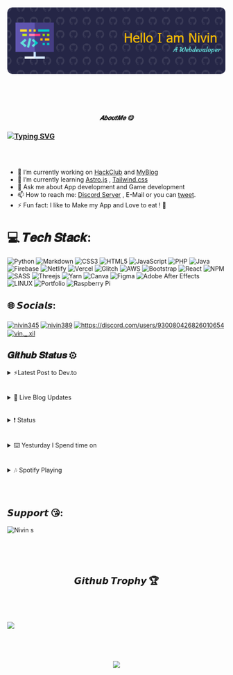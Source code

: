<h1 align = "slight left">

![](head.png)


</h1>

<br><br>

### <h5 align = "center"> 𝑨𝒃𝒐𝒖𝒕𝑴𝒆 😋 </h5>


<h3 align="left">

[![Typing SVG](https://readme-typing-svg.demolab.com?font=Hack&pause=1000&color=E6D940&width=438&lines=Hola+%2C+I+am+Nivin;A+Web+developer+%2C+App+developer;Interested+to+make+Blog++and+Portfolio+Sites++;Living+under+the+city+with+a+laptop;Hunting+Bugs+on+Github+;Contributing++On+Open+Source+Projects;You+can+Call+me+Nivin389+on+Github+%3AD)](https://git.io/typing-svg)
</h3>

<br><br>

- 🔭 I’m currently working on [HackClub](https://github.com/hackclub) and [MyBlog](https://github.com/Nivin389/Blog)
- 🌱 I’m currently learning [Astro.js](https://astro.build) , [Tailwind.css](https://tailwindcss.com/)
- 💬 Ask me about App development and Game development  
- 📫 How to reach me: [Discord Server](https://discord.gg/YWsCyzecDR) , E-Mail or you can [tweet](https://twitter.com/Nivin389).
- ⚡ Fun fact: I like to Make my App and Love to eat ! 🍉





# 💻 𝑻𝒆𝒄𝒉 𝑺𝒕𝒂𝒄𝒌:
![Python](https://img.shields.io/badge/python-3670A0?style=flat-square&logo=python&logoColor=ffdd54) ![Markdown](https://img.shields.io/badge/markdown-%23000000.svg?style=flat-square&logo=markdown&logoColor=white) ![CSS3](https://img.shields.io/badge/css3-%231572B6.svg?style=flat-square&logo=css3&logoColor=white) ![HTML5](https://img.shields.io/badge/html5-%23E34F26.svg?style=flat-square&logo=html5&logoColor=white) ![JavaScript](https://img.shields.io/badge/javascript-%23323330.svg?style=flat-square&logo=javascript&logoColor=%23F7DF1E) ![PHP](https://img.shields.io/badge/php-%23777BB4.svg?style=flat-square&logo=php&logoColor=white) ![Java](https://img.shields.io/badge/java-%23ED8B00.svg?style=flat-square&logo=java&logoColor=white) ![Firebase](https://img.shields.io/badge/firebase-%23039BE5.svg?style=flat-square&logo=firebase) ![Netlify](https://img.shields.io/badge/netlify-%23000000.svg?style=flat-square&logo=netlify&logoColor=#00C7B7) ![Vercel](https://img.shields.io/badge/vercel-%23000000.svg?style=flat-square&logo=vercel&logoColor=white) ![Glitch](https://img.shields.io/badge/glitch-%233333FF.svg?style=flat-square&logo=glitch&logoColor=white) ![AWS](https://img.shields.io/badge/AWS-%23FF9900.svg?style=flat-square&logo=amazon-aws&logoColor=white) ![Bootstrap](https://img.shields.io/badge/bootstrap-%23563D7C.svg?style=flat-square&logo=bootstrap&logoColor=white) ![React](https://img.shields.io/badge/react-%2320232a.svg?style=flat-square&logo=react&logoColor=%2361DAFB) ![NPM](https://img.shields.io/badge/NPM-%23000000.svg?style=flat-square&logo=npm&logoColor=white) ![SASS](https://img.shields.io/badge/SASS-hotpink.svg?style=flat-square&logo=SASS&logoColor=white) ![Threejs](https://img.shields.io/badge/threejs-black?style=flat-square&logo=three.js&logoColor=white) ![Yarn](https://img.shields.io/badge/yarn-%232C8EBB.svg?style=flat-square&logo=yarn&logoColor=white) ![Canva](https://img.shields.io/badge/Canva-%2300C4CC.svg?style=flat-square&logo=Canva&logoColor=white) 	![Figma](https://img.shields.io/badge/figma-%23F24E1E.svg?style=flat-square&logo=figma&logoColor=white) ![Adobe After Effects](https://img.shields.io/badge/Adobe%20After%20Effects-9999FF.svg?style=flat-square&logo=Adobe%20After%20Effects&logoColor=white) ![LINUX](https://img.shields.io/badge/Linux-FCC624?style=flat-square&logo=linux&logoColor=black) ![Portfolio](https://img.shields.io/badge/Portfolio-%23000000.svg?style=flat-square&logo=firefox&logoColor=#FF7139) ![Raspberry Pi](https://img.shields.io/badge/-RaspberryPi-C51A4A?style=flat-square&logo=Raspberry-Pi)

## 🌐 𝙎𝙤𝙘𝙞𝙖𝙡𝙨:

<h3 align="left"></h3>
<p align="left">
<a href="https://dev.to/nivin378" target="blank"><img align="center" src="https://raw.githubusercontent.com/rahuldkjain/github-profile-readme-generator/master/src/images/icons/Social/devto.svg" alt="nivin345" height="30" width="40" /></a>
<a href="https://twitter.com/nivin389" target="blank"><img align="center" src="https://raw.githubusercontent.com/rahuldkjain/github-profile-readme-generator/master/src/images/icons/Social/twitter.svg" alt="nivin389" height="30" width="40" /></a>
<a href="https://discord.com/users/957196694393614367" target="blank"><img align="center" src="https://raw.githubusercontent.com/rahuldkjain/github-profile-readme-generator/master/src/images/icons/Social/discord.svg" alt="https://discord.com/users/930080426826010654" height="30" width="40" /></a>
<a href="https://instagram.com/vin._.xil" target="blank"><img align="center" src="https://raw.githubusercontent.com/rahuldkjain/github-profile-readme-generator/master/src/images/icons/Social/instagram.svg" alt="vin._.xil" height="30" width="40" /></a>


  

 ## 𝑮𝒊𝒕𝒉𝒖𝒃 𝑺𝒕𝒂𝒕𝒖𝒔 ⚙

 <details>
<summary>⚡Latest Post to Dev.to</summary>
  
<!-- BLOG-POST-LIST:START -->
- [Create Favicons for your website](https://dev.to/nivin389/create-favicons-for-your-website-4nid)
- [My Visual Studio Code Extensions](https://dev.to/nivin389/my-visual-studio-code-extensions-4fi7)
<!-- BLOG-POST-LIST:END -->
</details>
<br><br>

<details>
<summary> 📰 Live Blog Updates </summary>
  <table>
  <tr><th>Title</th><th>Link</th></tr>
  <!-- Blog-Web:START --><tr><td>Create Cli Portfoilo</td><td>https://blognivins.netlify.app/posts/create-cli-portfoilo/</td></tr><tr><td>Create Favicons for your website</td><td>https://blognivins.netlify.app/posts/favicon/</td></tr><tr><td>AboutMe</td><td>https://blognivins.netlify.app/page/aboutme/</td></tr><!-- Blog-Web:END -->
  </table>
</details>
<br><br>

<details>
<summary>❗ Status</summary>

<!--START_SECTION:activity-->
1. 🗣 Commented on [#760](https://github.com/hackclub/dinosaurs/issues/760) in [hackclub/dinosaurs](https://github.com/hackclub/dinosaurs)
2. 💪 Opened PR [#762](https://github.com/hackclub/dinosaurs/pull/762) in [hackclub/dinosaurs](https://github.com/hackclub/dinosaurs)
3. ❌ Closed PR [#760](https://github.com/hackclub/dinosaurs/pull/760) in [hackclub/dinosaurs](https://github.com/hackclub/dinosaurs)
4. 💪 Opened PR [#760](https://github.com/hackclub/dinosaurs/pull/760) in [hackclub/dinosaurs](https://github.com/hackclub/dinosaurs)
5. ❗️ Closed issue [#1](https://github.com/Nivin389/Blog/issues/1) in [Nivin389/Blog](https://github.com/Nivin389/Blog)
<!--END_SECTION:activity-->
</details>
<br><br>

<details>
<summary>⌨️ Yesturday I Spend time on</summary>

<!--START_SECTION:waka-->

```text
From: 30 April 2023 - To: 07 May 2023

Markdown     3 hrs 6 mins    ⣿⣿⣿⣿⣿⣿⣿⣿⣿⣿⣦⣀⣀⣀⣀⣀⣀⣀⣀⣀⣀⣀⣀⣀⣀   42.15 %
HTML         1 hr 56 mins    ⣿⣿⣿⣿⣿⣿⣦⣀⣀⣀⣀⣀⣀⣀⣀⣀⣀⣀⣀⣀⣀⣀⣀⣀⣀   26.24 %
JavaScript   1 hr 12 mins    ⣿⣿⣿⣿⣀⣀⣀⣀⣀⣀⣀⣀⣀⣀⣀⣀⣀⣀⣀⣀⣀⣀⣀⣀⣀   16.29 %
TOML         47 mins         ⣿⣿⣶⣀⣀⣀⣀⣀⣀⣀⣀⣀⣀⣀⣀⣀⣀⣀⣀⣀⣀⣀⣀⣀⣀   10.82 %
JSON         14 mins         ⣷⣀⣀⣀⣀⣀⣀⣀⣀⣀⣀⣀⣀⣀⣀⣀⣀⣀⣀⣀⣀⣀⣀⣀⣀   03.18 %
```

<!--END_SECTION:waka-->
</details>
<br><br>

<details>
<summary>🎶 Spotify Playing </summary>

[![spotify-github-profile](https://spotify-github-profile.vercel.app/api/view?uid=j0u77uc3cgfpkknhv10c3v32o&cover_image=true&theme=novatorem&bar_color=1c52f2)](https://spotify-github-profile.vercel.app/api/view?uid=j0u77uc3cgfpkknhv10c3v32o&redirect=true)
</details>

<br><br>

## 𝙎𝙪𝙥𝙥𝙤𝙧𝙩 😘:


<p><a href="https://www.buymeacoffee.com/Nivins"> <img align="left" src="https://cdn.buymeacoffee.com/buttons/v2/default-yellow.png" height="50" width="210" alt="Nivin s" /></a></p><br><br>


<br><br>

<h2 align="center">𝙂𝙞𝙩𝙝𝙪𝙗 𝙏𝙧𝙤𝙥𝙝𝙮 🏆</h2>

<br><br>
<h3 align="left">

![](https://github-profile-trophy.vercel.app/?username=Nivin389&theme=radical&no-frame=false&no-bg=true&margin-w=4)

</h3>


<br><br>

<h4 align = "center">

[![](https://visitcount.itsvg.in/api?id=Nivin389&label=Profile%20Views&color=4&icon=6&pretty=true)](https://visitcount.itsvg.in)

</h4>
